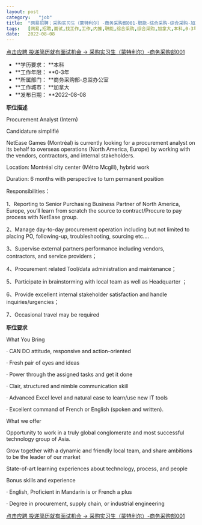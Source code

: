```yaml
---
layout:	post
category:	"job"
title:	"网易招聘：采购实习生（蒙特利尔）-商务采购部001-职能-综合采购-综合采购-加拿大本科0-3年"
tags:	[网易,招聘,面试,找工作,工作,内推,职能,综合采购,综合采购,加拿大,本科,0-3年]
date:	2022-08-08
---
```


[点击应聘 投递简历就有面试机会 ->  采购实习生（蒙特利尔）-商务采购部001](http://mobile.bole.netease.com/bole/boleDetail?id=41966&employeeId=346f03c3cda5f04c&key=all)



- **学历要求： **本科
- **工作年限： **0-3年
- **所属部门： **商务采购部-总监办公室
- **工作城市： **加拿大
- **发布日期： **2022-08-08



**职位描述**

Procurement Analyst (Intern)

Candidature simplifié



NetEase Games (Montréal) is currently looking for a procurement analyst on its behalf to overseas operations (North America, Europe) by working with the vendors, contractors, and internal stakeholders.



Location: Montréal city center (Métro Mcgill), hybrid work



Duration: 6 months with perspective to turn permanent position



Responsibilities：



1、Reporting to Senior Purchasing Business Partner of North America, Europe, you’ll learn from scratch the source to contract/Procure to pay process with NetEase group.

2、Manage day-to-day procurement operation including but not limited to placing PO, following-up, troubleshooting, sourcing etc.…

3、Supervise external partners performance including vendors, contractors, and service providers；

4、Procurement related Tool/data administration and maintenance；

5、Participate in brainstorming with local team as well as Headquarter ；

6、Provide excellent internal stakeholder satisfaction and handle inquiries/urgencies；

7、Occasional travel may be required



**职位要求**

What You Bring



· CAN DO attitude, responsive and action-oriented



· Fresh pair of eyes and ideas



· Power through the assigned tasks and get it done



· Clair, structured and nimble communication skill



· Advanced Excel level and natural ease to learn/use new IT tools



· Excellent command of French or English (spoken and written).



What we offer



Opportunity to work in a truly global conglomerate and most successful technology group of Asia.

Grow together with a dynamic and friendly local team, and share ambitions to be the leader of our market

State-of-art learning experiences about technology, process, and people

Bonus skills and experience



· English, Proficient in Mandarin is or French a plus



· Degree in procurement, supply chain, or industrial engineering







[点击应聘 投递简历就有面试机会 ->  采购实习生（蒙特利尔）-商务采购部001](http://mobile.bole.netease.com/bole/boleDetail?id=41966&employeeId=346f03c3cda5f04c&key=all)